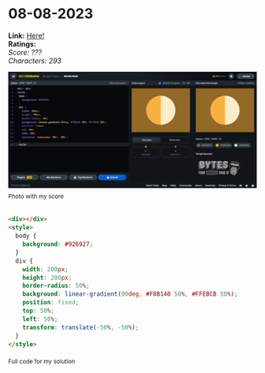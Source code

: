 # 08-08-2023

**Link:** [Here!](https://cssbattle.dev/play/4VfGyqj8stnqc5njY6rn)
<br>
**Ratings:**
<br>
*Score: ???*
<br>
*Characters: 293*

![08-08-2023](/daily-targets/08-2023/08-08-2023/08-08-2023-solution.png)
<sub>Photo with my score</sub>
<br>
<br>

```html
<div></div>
<style>
  body {
    background: #926927;
  }
  div {
    width: 200px;
    height: 200px;
    border-radius: 50%;
    background: linear-gradient(90deg, #F8B140 50%, #FFEBCB 50%);
    position: fixed;
    top: 50%;
    left: 50%;
    transform: translate(-50%, -50%);
  }
</style>
```
<sub>Full code for my solution</sub>
